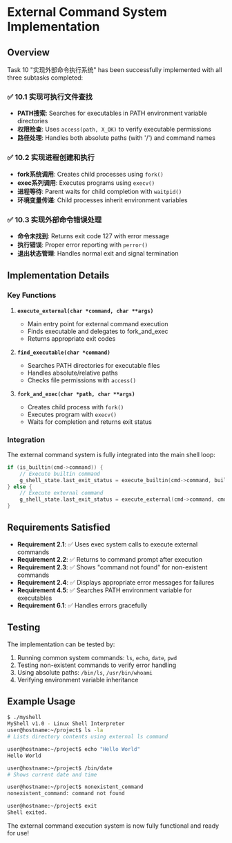 # External Command System Implementation

## Overview

Task 10 "实现外部命令执行系统" has been successfully implemented with all three subtasks completed:

### ✅ 10.1 实现可执行文件查找
- **PATH搜索**: Searches for executables in PATH environment variable directories
- **权限检查**: Uses `access(path, X_OK)` to verify executable permissions  
- **路径处理**: Handles both absolute paths (with '/') and command names

### ✅ 10.2 实现进程创建和执行
- **fork系统调用**: Creates child processes using `fork()`
- **exec系列调用**: Executes programs using `execv()`
- **进程等待**: Parent waits for child completion with `waitpid()`
- **环境变量传递**: Child processes inherit environment variables

### ✅ 10.3 实现外部命令错误处理
- **命令未找到**: Returns exit code 127 with error message
- **执行错误**: Proper error reporting with `perror()`
- **退出状态管理**: Handles normal exit and signal termination

## Implementation Details

### Key Functions

1. **`execute_external(char *command, char **args)`**
   - Main entry point for external command execution
   - Finds executable and delegates to fork_and_exec
   - Returns appropriate exit codes

2. **`find_executable(char *command)`**
   - Searches PATH directories for executable files
   - Handles absolute/relative paths
   - Checks file permissions with `access()`

3. **`fork_and_exec(char *path, char **args)`**
   - Creates child process with `fork()`
   - Executes program with `execv()`
   - Waits for completion and returns exit status

### Integration

The external command system is fully integrated into the main shell loop:

```c
if (is_builtin(cmd->command)) {
    // Execute builtin command
    g_shell_state.last_exit_status = execute_builtin(cmd->command, builtin_args);
} else {
    // Execute external command
    g_shell_state.last_exit_status = execute_external(cmd->command, cmd->args);
}
```

## Requirements Satisfied

- **Requirement 2.1**: ✅ Uses exec system calls to execute external commands
- **Requirement 2.2**: ✅ Returns to command prompt after execution
- **Requirement 2.3**: ✅ Shows "command not found" for non-existent commands
- **Requirement 2.4**: ✅ Displays appropriate error messages for failures
- **Requirement 4.5**: ✅ Searches PATH environment variable for executables
- **Requirement 6.1**: ✅ Handles errors gracefully

## Testing

The implementation can be tested by:

1. Running common system commands: `ls`, `echo`, `date`, `pwd`
2. Testing non-existent commands to verify error handling
3. Using absolute paths: `/bin/ls`, `/usr/bin/whoami`
4. Verifying environment variable inheritance

## Example Usage

```bash
$ ./myshell
MyShell v1.0 - Linux Shell Interpreter
user@hostname:~/project$ ls -la
# Lists directory contents using external ls command

user@hostname:~/project$ echo "Hello World"
Hello World

user@hostname:~/project$ /bin/date
# Shows current date and time

user@hostname:~/project$ nonexistent_command
nonexistent_command: command not found

user@hostname:~/project$ exit
Shell exited.
```

The external command execution system is now fully functional and ready for use!